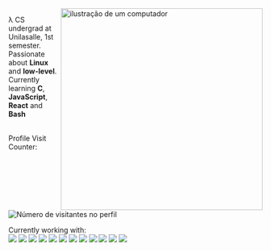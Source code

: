 <img src="https://external-content.duckduckgo.com/iu/?u=http%3A%2F%2Fimagenpng.com%2Fwp-content%2Fuploads%2F2015%2F08%2F9.png&f=1&nofb=1&ipt=2bb138fe9af7e138e2bc10cb703dcfe64b9a543947a5e924696b7e7090881a39&ipo=images" alt="ilustração de um computador" min-width="400px" max-width="400px" width="400px" align="right">

<p align="left"> 
λ CS undergrad at Unilasalle, 1st semester. Passionate about <strong>Linux</strong> and <strong>low-level</strong>.<br>Currently learning <strong>C</strong>, <strong>JavaScript</strong>, <strong>React</strong> and <strong>Bash</strong><br><br>
<p>
Profile Visit Counter:<br>
<img src="https://profile-counter.glitch.me/DiogoBnfr/count.svg" alt="Número de visitantes no perfil"/>

Currently working with:<br>
<img src="https://img.shields.io/badge/Arch%20Linux-1793D1?logo=arch-linux&logoColor=fff&style=for-the-badge"/>
<img src="https://img.shields.io/badge/Windows-0078D6?style=for-the-badge&logo=windows&logoColor=white"/>
<img src="https://img.shields.io/badge/NeoVim-%2357A143.svg?&style=for-the-badge&logo=neovim&logoColor=white"/>
<img src="https://img.shields.io/badge/c-%2300599C.svg?style=for-the-badge&logo=c&logoColor=white" />
<img src="https://img.shields.io/badge/c%23-%23239120.svg?style=for-the-badge&logo=csharp&logoColor=white" />
<img src="https://img.shields.io/badge/.NET-5C2D91?style=for-the-badge&logo=.net&logoColor=white"/>
<img src="https://img.shields.io/badge/javascript-%23323330.svg?style=for-the-badge&logo=javascript&logoColor=%23F7DF1E" />
<img src="https://img.shields.io/badge/react-%2320232a.svg?style=for-the-badge&logo=react&logoColor=%2361DAFB"/>
<img src="https://img.shields.io/badge/html5-%23E34F26.svg?style=for-the-badge&logo=html5&logoColor=white" />
<img src="https://img.shields.io/badge/css3-%231572B6.svg?style=for-the-badge&logo=css3&logoColor=white" />
<img src="https://img.shields.io/badge/git-%23F05033.svg?style=for-the-badge&logo=git&logoColor=white" />
<img src="https://img.shields.io/badge/github-%23121011.svg?style=for-the-badge&logo=github&logoColor=white" />
